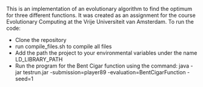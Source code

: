 This is an implementation of an evolutionary algorithm to find the optimum for three different functions. 
It was created as an assignment for the course Evolutionary Computing at the Vrije Universiteit van Amsterdam.
To run the code:

- Clone the repository
- run compile_files.sh to compile all files
- Add the path the project to your environmental variables under the name LD_LIBRARY_PATH
- Run the program for the Bent Cigar function using the command: java -jar testrun.jar -submission=player89 -evaluation=BentCigarFunction -seed=1
